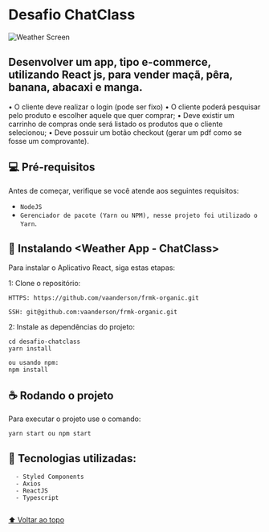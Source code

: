 # Desafio ChatClass


<img src="https://i.imgur.com/YYj2hLX.png" alt="Weather Screen">

## Desenvolver um app, tipo e-commerce, utilizando React js, para vender maçã, pêra, banana, abacaxi e manga.
        
•	O cliente deve realizar o login (pode ser fixo)
•	O cliente poderá pesquisar pelo produto e escolher aquele que quer comprar;
•	Deve existir um carrinho de compras onde será listado os produtos que o cliente selecionou;
•	Deve possuir um botão checkout (gerar um pdf como se fosse um comprovante).



## 💻 Pré-requisitos

Antes de começar, verifique se você atende aos seguintes requisitos:

* `NodeJS`
* `Gerenciador de pacote (Yarn ou NPM), nesse projeto foi utilizado o Yarn`.

## 🚀 Instalando <Weather App - ChatClass>

Para instalar o Aplicativo React, siga estas etapas:

1: Clone o repositório:
```
HTTPS: https://github.com/vaanderson/frmk-organic.git

SSH: git@github.com:vaanderson/frmk-organic.git
```
2: Instale as dependências do projeto:
```
cd desafio-chatclass
yarn install

ou usando npm:
npm install
```

## ☕            Rodando o projeto

Para executar o projeto use o comando:

```
yarn start ou npm start
```
  

  

  ## 🤝 Tecnologias utilizadas:
  
```
  - Styled Components
  - Axios
  - ReactJS
  - Typescript
  
```

  
  
[⬆ Voltar ao topo](#)<br>
